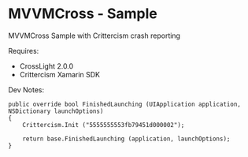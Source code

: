 MVVMCross - Sample
===

MVVMCross Sample with Crittercism crash reporting

Requires:

- CrossLight 2.0.0
- Crittercism Xamarin SDK

Dev Notes:





```
public override bool FinishedLaunching (UIApplication application, NSDictionary launchOptions)
{
	Crittercism.Init ("5555555553fb79451d000002");
	
	return base.FinishedLaunching (application, launchOptions);
}
```



